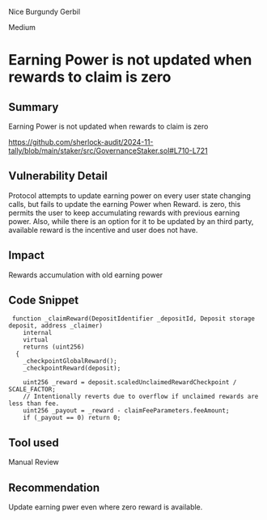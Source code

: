 Nice Burgundy Gerbil

Medium

# Earning Power is not updated when rewards to claim is zero

## Summary
Earning Power is not updated when rewards to claim is zero

https://github.com/sherlock-audit/2024-11-tally/blob/main/staker/src/GovernanceStaker.sol#L710-L721

## Vulnerability Detail
Protocol attempts to update earning power on every user state changing calls, but fails to update the earning Power when Reward. is zero, this permits the user to keep accumulating rewards with previous earning power. Also, while there is an option for it to be updated by an third party, available reward is the incentive and user does not have.

## Impact
Rewards accumulation with old earning power

## Code Snippet
```solidity
 function _claimReward(DepositIdentifier _depositId, Deposit storage deposit, address _claimer)
    internal
    virtual
    returns (uint256)
  {
    _checkpointGlobalReward();
    _checkpointReward(deposit);

    uint256 _reward = deposit.scaledUnclaimedRewardCheckpoint / SCALE_FACTOR;
    // Intentionally reverts due to overflow if unclaimed rewards are less than fee.
    uint256 _payout = _reward - claimFeeParameters.feeAmount;
    if (_payout == 0) return 0;
```

## Tool used

Manual Review

## Recommendation
Update earning pwer even where zero reward is available.